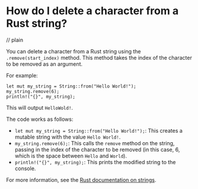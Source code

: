 # How do I delete a character from a Rust string?
// plain

You can delete a character from a Rust string using the `.remove(start_index)` method. This method takes the index of the character to be removed as an argument.

For example:
```
let mut my_string = String::from("Hello World!");
my_string.remove(6);
println!("{}", my_string);
```
This will output `HelloWold!`.

The code works as follows:
- `let mut my_string = String::from("Hello World!");`: This creates a mutable string with the value `Hello World!`.
- `my_string.remove(6);`: This calls the `remove` method on the string, passing in the index of the character to be removed (in this case, 6, which is the space between `Hello` and `World`).
- `println!("{}", my_string);`: This prints the modified string to the console.

For more information, see the [Rust documentation on strings](https://doc.rust-lang.org/std/string/struct.String.html).